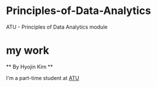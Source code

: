 # Principles-of-Data-Analytics
ATU - Principles of Data Analytics module

# my work
** By Hyojin Kim **

I'm a part-time student at [ATU](https://www.atu.ie/)
